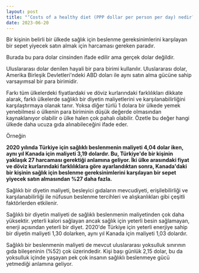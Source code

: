 ```yaml
---
layout: post
title: "‘Costs of a healthy diet (PPP dollar per person per day) nedir?"
date: 2023-06-20
---
```


Bir kişinin belirli bir ülkede sağlık için beslenme gereksinimlerini karşılayan bir sepet yiyecek satın almak için harcaması gereken paradır.

Burada bu para dolar cinsinden ifade edilir ama gerçek dolar değildir.

Uluslararası dolar denilen hayali bir para birimi kullanılır. Uluslararası dolar, Amerika Birleşik Devletleri'ndeki ABD doları ile aynı satın alma gücüne sahip varsayımsal bir para birimidir.

Farkı tüm ülkelerdeki fiyatlardaki ve döviz kurlarındaki farklılıkları dikkate alarak, farklı ülkelerde sağlıklı bir diyetin maliyetlerini ve karşılanabilirliğini karşılaştırmaya olanak tanır. Yoksa diğer türlü 1 dolara bir ülkede yemek yenebilmesi o ülkenin para biriminin düşük değerde olmasından kaynaklanıyor olabilir o ülke halen çok pahalı olabilir. Özetle bu değer hangi ülkede daha ucuza gıda alınabileceğini ifade eder.

Örneğin

**2020 yılında Türkiye için sağlıklı beslenmenin maliyeti 4,04 dolar iken, aynı yıl Kanada için maliyeti 3,19 dolardır. Bu, Türkiye'de bir kişinin yaklaşık 27 harcaması gerektiği anlamına geliyor. İki ülke arasındaki fiyat ve döviz kurlarındaki farklılıklara göre ayarlandıktan sonra, Kanada'daki bir kişinin sağlık için beslenme gereksinimlerini karşılayan bir sepet yiyecek satın almasından %27 daha fazla.**

Sağlıklı bir diyetin maliyeti, besleyici gıdaların mevcudiyeti, erişilebilirliği ve karşılanabilirliği ile nüfusun beslenme tercihleri ve alışkanlıkları gibi çeşitli faktörlerden etkilenir.

Sağlıklı bir diyetin maliyeti de sağlıklı beslenmenin maliyetinden çok daha yüksektir. yeterli kalori sağlayan ancak sağlık için yeterli besin sağlamayan, enerji açısından yeterli bir diyet. 2020'de Türkiye için yeterli enerjiye sahip bir diyetin maliyeti 1,30 dolarken, aynı yıl Kanada için maliyeti 1,03 dolardır.

Sağlıklı bir beslenmenin maliyeti de mevcut uluslararası yoksulluk sınırının gıda bileşeninin (%52) çok üzerindedir. Kişi başı günlük 2,15 dolar, bu da yoksulluk içinde yaşayan pek çok insanın sağlıklı beslenmeye gücü yetmediği anlamına geliyor.
